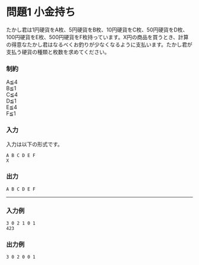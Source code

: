 # 問題1 小金持ち

たかし君は1円硬貨をA枚、5円硬貨をB枚、10円硬貨をC枚、50円硬貨をD枚、100円硬貨をE枚、500円硬貨をF枚持っています。X円の商品を買うとき、計算の得意なたかし君はなるべくお釣りが少なくなるように支払います。たかし君が支払う硬貨の種類と枚数を求めてください。  

### 制約
A≦4  
B≦1  
C≦4  
D≦1  
E≦4  
F≦1  

### 入力
入力は以下の形式です。
```
A B C D E F  
X
```

### 出力
```
A B C D E F
```

---
### 入力例
```
3 0 2 1 0 1
423
```

### 出力例
```
3 0 2 0 0 1
```